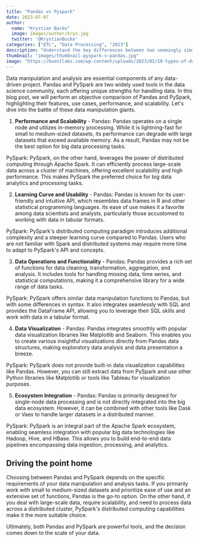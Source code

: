 ```yaml
---
title: "Pandas vs Pyspark"
date: 2023-07-07
author: 
  name: "Krystian Bucko"
  image: images/author/krys.jpg
  twitter: '@KrystianBucko'
categories: ["ETL", "Data Processing", "2023"]
description: "Understand the key differences between two seemingly similar data processing tools."
thumbnail: "images/thumbnail-pyspark-v-pandas.jpg"
image: "https://boostlabs.com/wp-content/uploads/2023/02/10-types-of-data-visualization-1-1024x614.jpg"
---
```


Data manipulation and analysis are essential components of any data-driven project. Pandas and PySpark are two widely used tools in the data science community, each offering unique strengths for handling data. In this blog post, we will perform an objective comparison of Pandas and PySpark, highlighting their features, use cases, performance, and scalability. Let's dive into the battle of these data manipulation giants.

1. **Performance and Scalability** -
Pandas: Pandas operates on a single node and utilizes in-memory processing. While it is lightning-fast for small to medium-sized datasets, its performance can degrade with large datasets that exceed available memory. As a result, Pandas may not be the best option for big data processing tasks.

PySpark: PySpark, on the other hand, leverages the power of distributed computing through Apache Spark. It can efficiently process large-scale data across a cluster of machines, offering excellent scalability and high performance. This makes PySpark the preferred choice for big data analytics and processing tasks.

2. **Learning Curve and Usability** -
Pandas: Pandas is known for its user-friendly and intuitive API, which resembles data frames in R and other statistical programming languages. Its ease of use makes it a favorite among data scientists and analysts, particularly those accustomed to working with data in tabular formats.

PySpark: PySpark's distributed computing paradigm introduces additional complexity and a steeper learning curve compared to Pandas. Users who are not familiar with Spark and distributed systems may require more time to adapt to PySpark's API and concepts.

3. **Data Operations and Functionality** -
Pandas: Pandas provides a rich set of functions for data cleaning, transformation, aggregation, and analysis. It includes tools for handling missing data, time series, and statistical computations, making it a comprehensive library for a wide range of data tasks.

PySpark: PySpark offers similar data manipulation functions to Pandas, but with some differences in syntax. It also integrates seamlessly with SQL and provides the DataFrame API, allowing you to leverage their SQL skills and work with data in a tabular format.

4. **Data Visualization** -
Pandas: Pandas integrates smoothly with popular data visualization libraries like Matplotlib and Seaborn. This enables you to create various insightful visualizations directly from Pandas data structures, making exploratory data analysis and data presentation a breeze.

PySpark: PySpark does not provide built-in data visualization capabilities like Pandas. However, you can still extract data from PySpark and use other Python libraries like Matplotlib or tools like Tableau for visualization purposes.

5. **Ecosystem Integration** -
Pandas: Pandas is primarily designed for single-node data processing and is not directly integrated into the big data ecosystem. However, it can be combined with other tools like Dask or Vaex to handle larger datasets in a distributed manner.

PySpark: PySpark is an integral part of the Apache Spark ecosystem, enabling seamless integration with popular big data technologies like Hadoop, Hive, and HBase. This allows you to build end-to-end data pipelines encompassing data ingestion, processing, and analytics.

## Driving the point home
Choosing between Pandas and PySpark depends on the specific requirements of your data manipulation and analysis tasks. If you primarily work with small to medium-sized datasets and prioritize ease of use and an extensive set of functions, Pandas is the go-to option. On the other hand, if you deal with large-scale data, require scalability, and need to process data across a distributed cluster, PySpark's distributed computing capabilities make it the more suitable choice.

Ultimately, both Pandas and PySpark are powerful tools, and the decision comes down to the scale of your data.
